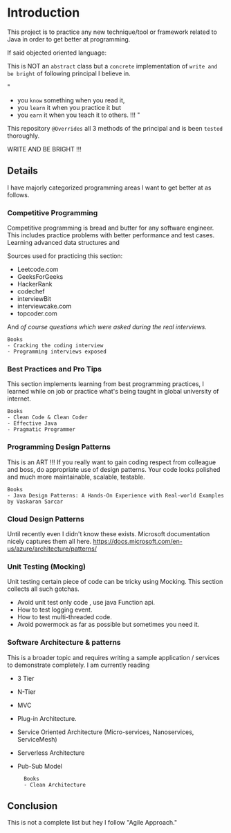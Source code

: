 # Introduction

This project is to practice any new technique/tool or framework related to Java in order to get
better at programming. 

If said objected oriented language: 

This is NOT an `abstract` class but a `concrete` implementation of `write and be bright` of following principal I believe in. 

"
- you `know` something when you read it, 
- you `learn` it when you practice it but 
- you `earn` it when you teach it to others. !!! 
"

This repository `@Overrides` all 3 methods of the principal and is been `tested` thoroughly. 

WRITE AND BE BRIGHT !!!

## Details

I have majorly categorized programming areas I want to get better at as follows.
 
### Competitive Programming
Competitive programming is bread and butter for any software engineer. This includes practice problems
with better performance and test cases. Learning advanced data structures and 

Sources used for practicing this section:
-  Leetcode.com
-  GeeksForGeeks
-  HackerRank
-  codechef
-  interviewBit
-  interviewcake.com
-  topcoder.com
    
And *of course questions which were asked during the real interviews.*

    Books
    - Cracking the coding interview
    - Programming interviews exposed

### Best Practices and Pro Tips
This section implements learning from best programming practices, I learned while on job or practice what's being taught in global university of internet.

    Books
    - Clean Code & Clean Coder
    - Effective Java
    - Pragmatic Programmer
    
### Programming Design Patterns

This is an ART !!! If you really want to gain coding respect from colleague and boss, do appropriate use of 
design patterns. Your code looks polished and much more maintainable, scalable, testable.

    Books
    - Java Design Patterns: A Hands-On Experience with Real-world Examples by Vaskaran Sarcar
    
### Cloud Design Patterns
Until recently even I didn't know these exists. Microsoft documentation nicely captures them all here.
https://docs.microsoft.com/en-us/azure/architecture/patterns/
        
### Unit Testing (Mocking)        
Unit testing certain piece of code can be tricky using Mocking. This section collects all such gotchas.
- Avoid unit test only code , use java Function api.
- How to test logging event.
- How to test multi-threaded code.
- Avoid powermock as far as possible but sometimes you need it.   
    
                
### Software Architecture & patterns
This is a broader topic and requires writing a sample application / services to demonstrate completely. I am currently reading 

- 3 Tier
- N-Tier
- MVC 
- Plug-in Architecture.
- Service Oriented Architecture (Micro-services, Nanoservices, ServiceMesh)
- Serverless Architecture
- Pub-Sub Model

        Books
        - Clean Architecture
            

## Conclusion
This is not a complete list but hey I follow "Agile Approach." 
         
